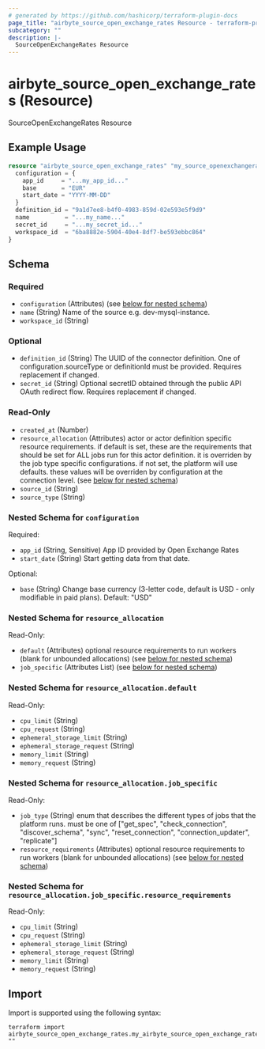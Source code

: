 ```yaml
---
# generated by https://github.com/hashicorp/terraform-plugin-docs
page_title: "airbyte_source_open_exchange_rates Resource - terraform-provider-airbyte"
subcategory: ""
description: |-
  SourceOpenExchangeRates Resource
---
```


# airbyte_source_open_exchange_rates (Resource)

SourceOpenExchangeRates Resource

## Example Usage

```terraform
resource "airbyte_source_open_exchange_rates" "my_source_openexchangerates" {
  configuration = {
    app_id     = "...my_app_id..."
    base       = "EUR"
    start_date = "YYYY-MM-DD"
  }
  definition_id = "9a1d7ee8-b4f0-4983-859d-02e593e5f9d9"
  name          = "...my_name..."
  secret_id     = "...my_secret_id..."
  workspace_id  = "6ba8882e-5904-40e4-8df7-be593ebbc864"
}
```

<!-- schema generated by tfplugindocs -->
## Schema

### Required

- `configuration` (Attributes) (see [below for nested schema](#nestedatt--configuration))
- `name` (String) Name of the source e.g. dev-mysql-instance.
- `workspace_id` (String)

### Optional

- `definition_id` (String) The UUID of the connector definition. One of configuration.sourceType or definitionId must be provided. Requires replacement if changed.
- `secret_id` (String) Optional secretID obtained through the public API OAuth redirect flow. Requires replacement if changed.

### Read-Only

- `created_at` (Number)
- `resource_allocation` (Attributes) actor or actor definition specific resource requirements. if default is set, these are the requirements that should be set for ALL jobs run for this actor definition. it is overriden by the job type specific configurations. if not set, the platform will use defaults. these values will be overriden by configuration at the connection level. (see [below for nested schema](#nestedatt--resource_allocation))
- `source_id` (String)
- `source_type` (String)

<a id="nestedatt--configuration"></a>
### Nested Schema for `configuration`

Required:

- `app_id` (String, Sensitive) App ID provided by Open Exchange Rates
- `start_date` (String) Start getting data from that date.

Optional:

- `base` (String) Change base currency (3-letter code, default is USD - only modifiable in paid plans). Default: "USD"


<a id="nestedatt--resource_allocation"></a>
### Nested Schema for `resource_allocation`

Read-Only:

- `default` (Attributes) optional resource requirements to run workers (blank for unbounded allocations) (see [below for nested schema](#nestedatt--resource_allocation--default))
- `job_specific` (Attributes List) (see [below for nested schema](#nestedatt--resource_allocation--job_specific))

<a id="nestedatt--resource_allocation--default"></a>
### Nested Schema for `resource_allocation.default`

Read-Only:

- `cpu_limit` (String)
- `cpu_request` (String)
- `ephemeral_storage_limit` (String)
- `ephemeral_storage_request` (String)
- `memory_limit` (String)
- `memory_request` (String)


<a id="nestedatt--resource_allocation--job_specific"></a>
### Nested Schema for `resource_allocation.job_specific`

Read-Only:

- `job_type` (String) enum that describes the different types of jobs that the platform runs. must be one of ["get_spec", "check_connection", "discover_schema", "sync", "reset_connection", "connection_updater", "replicate"]
- `resource_requirements` (Attributes) optional resource requirements to run workers (blank for unbounded allocations) (see [below for nested schema](#nestedatt--resource_allocation--job_specific--resource_requirements))

<a id="nestedatt--resource_allocation--job_specific--resource_requirements"></a>
### Nested Schema for `resource_allocation.job_specific.resource_requirements`

Read-Only:

- `cpu_limit` (String)
- `cpu_request` (String)
- `ephemeral_storage_limit` (String)
- `ephemeral_storage_request` (String)
- `memory_limit` (String)
- `memory_request` (String)

## Import

Import is supported using the following syntax:

```shell
terraform import airbyte_source_open_exchange_rates.my_airbyte_source_open_exchange_rates ""
```
